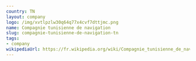 ```yaml
---
country: TN
layout: company
logo: /img/xvtlpzlw30q64q77x4cvf7dttjmc.png
name: Compagnie tunisienne de navigation
slug: compagnie-tunisienne-de-navigation-tn
tags:
- company
wikipediaUrl: https://fr.wikipedia.org/wiki/Compagnie_tunisienne_de_navigation
---
```

